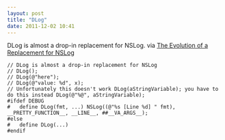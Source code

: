 ```yaml
---
layout: post
title: "DLog"
date: 2011-12-02 10:41
---
```


DLog is almost a drop-in replacement for NSLog. via [The Evolution of a Replacement for NSLog](http://iphoneincubator.com/blog/debugging/the-evolution-of-a-replacement-for-nslog)

```objc
// DLog is almost a drop-in replacement for NSLog
// DLog();
// DLog(@"here");
// DLog(@"value: %d", x);
// Unfortunately this doesn't work DLog(aStringVariable); you have to do this instead DLog(@"%@", aStringVariable);
#ifdef DEBUG
#	define DLog(fmt, ...) NSLog((@"%s [Line %d] " fmt), __PRETTY_FUNCTION__, __LINE__, ##__VA_ARGS__);
#else
#	define DLog(...)
#endif
```

